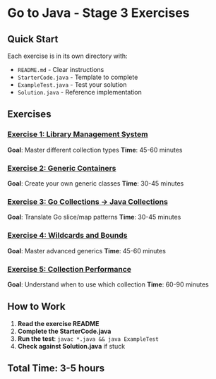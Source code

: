 # Go to Java - Stage 3 Exercises

## Quick Start
Each exercise is in its own directory with:
- `README.md` - Clear instructions
- `StarterCode.java` - Template to complete
- `ExampleTest.java` - Test your solution
- `Solution.java` - Reference implementation

## Exercises

### [Exercise 1: Library Management System](ex1-library-system/)
**Goal**: Master different collection types
**Time**: 45-60 minutes

### [Exercise 2: Generic Containers](ex2-generic-containers/)
**Goal**: Create your own generic classes
**Time**: 30-45 minutes

### [Exercise 3: Go Collections → Java Collections](ex3-go-to-java-collections/)
**Goal**: Translate Go slice/map patterns
**Time**: 30-45 minutes

### [Exercise 4: Wildcards and Bounds](ex4-wildcards-and-bounds/)
**Goal**: Master advanced generics
**Time**: 45-60 minutes

### [Exercise 5: Collection Performance](ex5-collection-performance/)
**Goal**: Understand when to use which collection
**Time**: 60-90 minutes

## How to Work

1. **Read the exercise README**
2. **Complete the StarterCode.java**
3. **Run the test**: `javac *.java && java ExampleTest`
4. **Check against Solution.java** if stuck

## Total Time: 3-5 hours